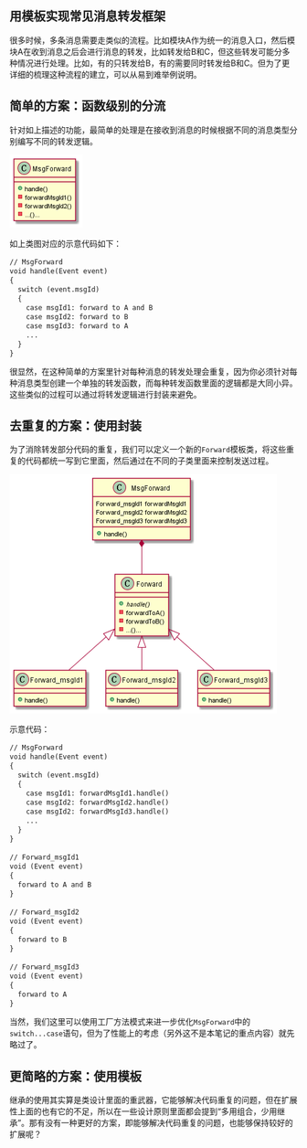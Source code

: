 ## 用模板实现常见消息转发框架

很多时候，多条消息需要走类似的流程。比如模块A作为统一的消息入口，然后模块A在收到消息之后会进行消息的转发，比如转发给B和C，但这些转发可能分多种情况进行处理。比如，有的只转发给B，有的需要同时转发给B和C。但为了更详细的梳理这种流程的建立，可以从易到难举例说明。


## 简单的方案：函数级别的分流

针对如上描述的功能，最简单的处理是在接收到消息的时候根据不同的消息类型分别编写不同的转发逻辑。

![](./ex_simple_forward.png)

如上类图对应的示意代码如下：

```
// MsgForward
void handle(Event event)
{
  switch (event.msgId)
  {
    case msgId1: forward to A and B
    case msgId2: forward to B
    case msgId3: forward to A
    ...
  }
}
```

很显然，在这种简单的方案里针对每种消息的转发处理会重复，因为你必须针对每种消息类型创建一个单独的转发函数，而每种转发函数里面的逻辑都是大同小异。这些类似的过程可以通过将转发逻辑进行封装来避免。


## 去重复的方案：使用封装

为了消除转发部分代码的重复，我们可以定义一个新的`Forward`模板类，将这些重复的代码都统一写到它里面，然后通过在不同的子类里面来控制发送过程。

![](./ex_forward_class.png)

示意代码：

```
// MsgForward
void handle(Event event)
{
  switch (event.msgId)
  {
    case msgId1: forwardMsgId1.handle()
    case msgId2: forwardMsgId2.handle()
    case msgId2: forwardMsgId3.handle()
    ...
  }
}

// Forward_msgId1
void (Event event)
{
  forward to A and B
}

// Forward_msgId2
void (Event event)
{
  forward to B
}

// Forward_msgId3
void (Event event)
{
  forward to A
}
```

当然，我们这里可以使用工厂方法模式来进一步优化`MsgForward`中的`switch...case`语句，但为了性能上的考虑（另外这不是本笔记的重点内容）就先略过了。


## 更简略的方案：使用模板

继承的使用其实算是类设计里面的重武器，它能够解决代码重复的问题，但在扩展性上面的也有它的不足，所以在一些设计原则里面都会提到“多用组合，少用继承”。那有没有一种更好的方案，即能够解决代码重复的问题，也能够保持较好的扩展呢？
